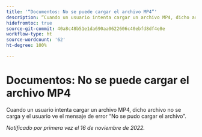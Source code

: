 ```yaml
---
title: '“Documentos: No se puede cargar el archivo MP4”'
description: “Cuando un usuario intenta cargar un archivo MP4, dicho archivo no se carga y el usuario ve el mensaje de error ‘No se pudo cargar el archivo’”.
hidefromtoc: true
source-git-commit: 40a8c48b51e1da690aa0622606c40ebfd8df4e8e
workflow-type: ht
source-wordcount: '62'
ht-degree: 100%

---
```



# Documentos: No se puede cargar el archivo MP4

Cuando un usuario intenta cargar un archivo MP4, dicho archivo no se carga y el usuario ve el mensaje de error “No se pudo cargar el archivo”.

_Notificado por primera vez el 16 de noviembre de 2022._

